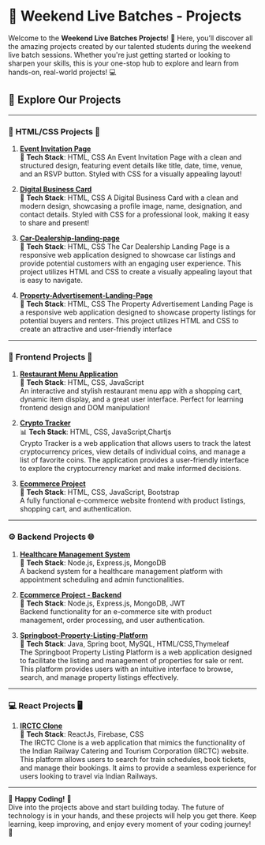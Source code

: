 # 🎉 Weekend Live Batches - Projects 

Welcome to the **Weekend Live Batches Projects**! 🚀 Here, you’ll discover all the amazing projects created by our talented students during the weekend live batch sessions. Whether you're just getting started or looking to sharpen your skills, this is your one-stop hub to explore and learn from hands-on, real-world projects! 💻

## 🌟 Explore Our Projects

---

### 🚀 **HTML/CSS Projects** 🌟

1. **[Event Invitation Page](https://github.com/content-cn/Event-Invitation-Page)**  
   📅 **Tech Stack**: HTML, CSS 
   An Event Invitation Page with a clean and structured design, featuring event details like title, date, time, venue, and an RSVP button. Styled with CSS for a visually appealing layout!
   
2. **[Digital Business Card](https://github.com/content-cn/Digital-Business-Card)**  
   💼 **Tech Stack**: HTML, CSS 
   A Digital Business Card with a clean and modern design, showcasing a profile image, name, designation, and contact details. Styled with CSS for a professional look, making it easy to share and present!
3. **[Car-Dealership-landing-page](https://github.com/content-cn/Car-Dealership-landing-page)**  
   💼 **Tech Stack**: HTML, CSS 
  The Car Dealership Landing Page is a responsive web application designed to showcase car listings and provide potential customers with an engaging user experience. This project utilizes HTML and CSS to create a visually appealing layout that is easy to navigate.
4. **[Property-Advertisement-Landing-Page](https://github.com/content-cn/Property-Advertisement-Landing-Page)**  
   💼 **Tech Stack**: HTML, CSS 
 The Property Advertisement Landing Page is a responsive web application designed to showcase property listings for potential buyers and renters. This project utilizes HTML and CSS to create an attractive and user-friendly interface

---

### 🚀 **Frontend Projects** 🌟

1. **[Restaurant Menu Application](https://github.com/content-cn/Restaurant-menu-app)**  
   💼 **Tech Stack**: HTML, CSS, JavaScript  
   An interactive and stylish restaurant menu app with a shopping cart, dynamic item display, and a great user interface. Perfect for learning frontend design and DOM manipulation!


2. **[Crypto Tracker](https://github.com/content-cn/Crypto-Tracker)**  
   📊 **Tech Stack**: HTML, CSS, JavaScript,Chartjs <br>
Crypto Tracker is a web application that allows users to track the latest cryptocurrency prices, view details of individual coins, and manage a list of favorite coins. The application provides a user-friendly interface to explore the cryptocurrency market and make informed decisions.


4. **[Ecommerce Project](https://github.com/content-cn/WLC_Frontend_Ecomm)**  
   🛒 **Tech Stack**: HTML, CSS, JavaScript, Bootstrap  
   A fully functional e-commerce website frontend with product listings, shopping cart, and authentication.

 

---

### ⚙️ **Backend Projects** 🌐

1. **[Healthcare Management System](https://github.com/content-cn/Backend-HMS)**  
   🏥 **Tech Stack**: Node.js, Express.js, MongoDB  
   A backend system for a healthcare management platform with appointment scheduling and admin functionalities.



2. **[Ecommerce Project - Backend](https://github.com/content-cn/WLC-Backend-E-comm)**  
   🔧 **Tech Stack**: Node.js, Express.js, MongoDB, JWT  
   Backend functionality for an e-commerce site with product management, order processing, and user authentication.
3. **[Springboot-Property-Listing-Platform](https://github.com/content-cn/Springboot-Property-Listing-Platform)**  
   🔧 **Tech Stack**: Java, Spring boot, MySQL, HTML/CSS,Thymeleaf <br>
   The Springboot Property Listing Platform is a web application designed to facilitate the listing and management of properties for sale or rent. This platform provides users with an intuitive interface to browse, search, and manage property listings effectively.


 
---

### 💻 **React Projects** 🖥️

1. **[IRCTC Clone](https://github.com/content-cn/IRCTC-Clone)**  
   🚆 **Tech Stack**: ReactJs, Firebase, CSS <br> 
  The IRCTC Clone is a web application that mimics the functionality of the Indian Railway Catering and Tourism Corporation (IRCTC) website. This platform allows users to search for train schedules, book tickets, and manage their bookings. It aims to provide a seamless experience for users looking to travel via Indian Railways.

 
---


🎉 **Happy Coding!** 🚀  
Dive into the projects above and start building today. The future of technology is in your hands, and these projects will help you get there. Keep learning, keep improving, and enjoy every moment of your coding journey! 🌱

